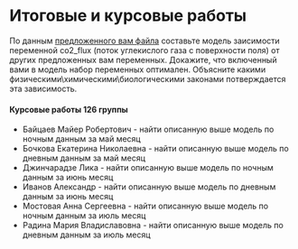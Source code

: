 Итоговые и курсовые работы
==============================

По данным [предложенного вам файла](http://ecologymodeling.github.io/eddypro.csv) составьте модель заисимости переменной co2_flux (поток углекислого газа с поверхности поля) от других предложенных вам переменных. Докажите, что включенный вами в модель набор переменных оптимален. Объясните какими физическими\химическими\биологическими законами потверждается эта зависимость.


#### Курсовые работы 126 группы

* Байцаев Майер Робертович - найти описанную выше модель по ночным данным за май месяц
* Бочкова Екатерина Николаевна - найти описанную выше модель по дневным данным за май месяц
* Джинчарадзе Лика - найти описанную выше модель по ночным данным за июнь месяц
* Иванов Александр - найти описанную выше модель по дневным данным за июнь месяц
* Мостовая Анна Сергеевна - найти описанную выше модель по ночным данным за июль месяц
* Радина Мария Владиславовна - найти описанную выше модель по дневным данным за июль месяц
